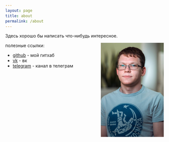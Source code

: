 ```yaml
---
layout: page
title: about
permalink: /about
---
```


Здесь хорошо бы написать что-нибудь интересное.

<img src="/downloads/photo.jpg" align="right" width="200px">

полезные ссылки:
* [github][] - мой гитхаб
* [vk][] - вк
* [telegram][] - канал в телеграм





[vk]:       https://vk.com/abcdw
[github]:   https://github.com/abcdw
[telegram]: https://t.me/politeshace
